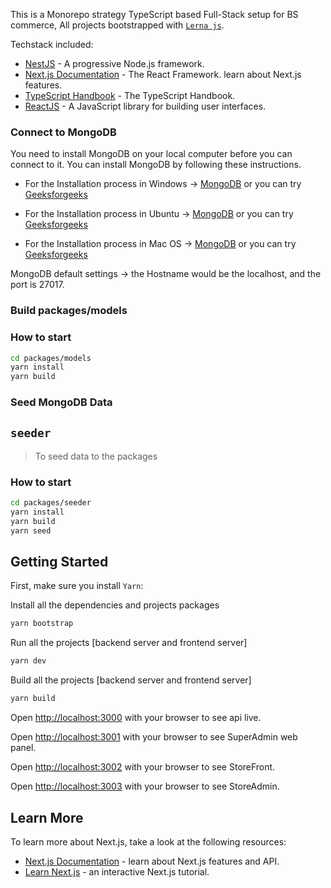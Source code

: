 This is a Monorepo strategy TypeScript based Full-Stack setup for BS commerce, All projects bootstrapped with [`Lerna js`](https://lerna.js.org/).

Techstack included:

- [NestJS](https://nestjs.com/) - A progressive Node.js framework.
- [Next.js Documentation](https://nextjs.org/docs) - The React Framework. learn about Next.js features.
- [TypeScript Handbook](https://www.typescriptlang.org/docs/handbook/intro.html) - The TypeScript Handbook.
- [ReactJS](https://reactjs.org/) - A JavaScript library for building user interfaces.

### Connect to MongoDB

You need to install MongoDB on your local computer before you can connect to it. You can install MongoDB by following these instructions.

- For the Installation process in Windows -> [MongoDB](https://www.mongodb.com/docs/manual/tutorial/install-mongodb-on-windows/) or you can try [Geeksforgeeks](https://www.geeksforgeeks.org/how-to-install-mongodb-on-windows/)

- For the Installation process in Ubuntu -> [MongoDB](https://www.mongodb.com/docs/manual/tutorial/install-mongodb-on-ubuntu/) or you can try [Geeksforgeeks](https://www.geeksforgeeks.org/how-to-install-and-configure-mongodb-in-ubuntu/)

- For the Installation process in Mac OS -> [MongoDB](https://www.mongodb.com/docs/manual/tutorial/install-mongodb-on-os-x/) or you can try [Geeksforgeeks](https://www.geeksforgeeks.org/how-to-install-mongodb-on-macos/)

MongoDB default settings -> the Hostname would be the localhost, and the port is 27017.


### Build packages/models

### How to start

```bash
cd packages/models
yarn install
yarn build
```

### Seed MongoDB Data

## `seeder`

> To seed data to the packages

### How to start

```bash
cd packages/seeder
yarn install
yarn build
yarn seed
```

## Getting Started

First, make sure you install `Yarn`:

Install all the dependencies and projects packages

```bash
yarn bootstrap
```

Run all the projects [backend server and frontend server]

```bash
yarn dev
```

Build all the projects [backend server and frontend server]

```bash
yarn build
```

Open [http://localhost:3000](http://localhost:3000) with your browser to see api live.

Open [http://localhost:3001](http://localhost:3001) with your browser to see SuperAdmin web panel.

Open [http://localhost:3002](http://localhost:3002) with your browser to see StoreFront.

Open [http://localhost:3003](http://localhost:3003) with your browser to see StoreAdmin.

## Learn More

To learn more about Next.js, take a look at the following resources:

- [Next.js Documentation](https://nextjs.org/docs) - learn about Next.js features and API.
- [Learn Next.js](https://nextjs.org/learn) - an interactive Next.js tutorial.
